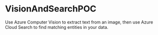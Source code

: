 # VisionAndSearchPOC
Use Azure Computer Vision to extract text from an image, then use Azure Cloud Search to find matching entities in your data.
